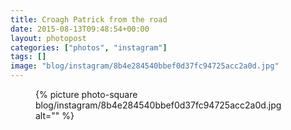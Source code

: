 ```yaml
---
title: Croagh Patrick from the road
date: 2015-08-13T09:48:54+00:00
layout: photopost
categories: ["photos", "instagram"]
tags: []
image: "blog/instagram/8b4e284540bbef0d37fc94725acc2a0d.jpg"
---
```


<figure class="photo photo--square">
  {% picture photo-square blog/instagram/8b4e284540bbef0d37fc94725acc2a0d.jpg alt="" %}
</figure>



